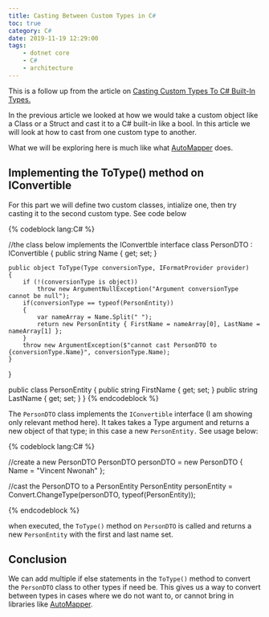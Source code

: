 ```yaml
---
title: Casting Between Custom Types in C#
toc: true
category: C#
date: 2019-11-19 12:29:00
tags:
    - dotnet core
    - C#
    - architecture
---
```


This is a follow up from the article on [Casting Custom Types To C# Built-In Types.](https://www.vnwonah.dev/2019/11/15/casting-custom-types-to-c-sharp-built-in-types/)

In the previous article we looked at how we would take a custom object like a Class or a Struct and cast it to a C# built-in like a bool. In this article we will look at how to cast from one custom type to another.

What we will be exploring here is much like what [AutoMapper](http://automapper.org/) does.

<!--More-->

## Implementing the ToType() method on IConvertible

For this part we will define two custom classes, intialize one, then try casting it to the second custom type. See code below

{% codeblock lang:C# %}

//the class below implements the IConvertble interface
class PersonDTO : IConvertible
{
    public string Name { get; set; }

    public object ToType(Type conversionType, IFormatProvider provider)
    {
        if (!(conversionType is object))
            throw new ArgumentNullException("Argument conversionType cannot be null");
        if(conversionType == typeof(PersonEntity))
        {
            var nameArray = Name.Split(" ");
            return new PersonEntity { FirstName = nameArray[0], LastName = nameArray[1] };
        }
        throw new ArgumentException($"cannot cast PersonDTO to {conversionType.Name}", conversionType.Name);
    }
}

public class PersonEntity
{
    public string FirstName { get; set; }
    public string LastName { get; set; }
}
{% endcodeblock %}

The `PersonDTO` class implements the `IConvertible` interface (I am showing only relevant method here). It takes takes a Type argument and returns a new object of that type; in this case a new `PersonEntity.` See usage below:

{% codeblock lang:C# %}

//create a new PersonDTO
PersonDTO personDTO = new PersonDTO { Name = "Vincent Nwonah" };

//cast the PersonDTO to a PersonEntity
PersonEntity personEntity = Convert.ChangeType(personDTO, typeof(PersonEntity));

{% endcodeblock %}

when executed, the `ToType()` method on `PersonDTO` is called and returns a new `PersonEntity` with the first and last name set.

## Conclusion

We can add multiple if else statements in the `ToType()` method to convert the `PersonDTO` class to other types if need be. This gives us a way to convert between types in cases where we do not want to, or cannot bring in libraries like  [AutoMapper](http://automapper.org/).
